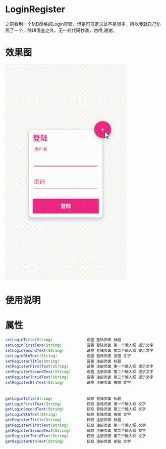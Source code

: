 # LoginRegister
之前看到一个MD风格的Login界面，但是可自定义处不是很多，所以我就自己仿照了一个，除UI借鉴之外，无一处代码抄袭，勿喷,谢谢。
# 效果图
![](https://github.com/PhilGeng/LoginRegister/blob/master/screenshot/2.gif)

# 使用说明




# 属性
```java
setLoginTitle(String)               设置 登陆页面 标题
setLoginFirstText(String)           设置 登陆页面 第一个输入框 提示文字
setLoginSecondText(String)          设置 登陆页面 第二个输入框 提示文字
setLoginBtnText(String)             设置 登陆页面 按钮 文字
setRegisterTitle(String)            设置 注册页面 标题
setRegisterFirstText(String)        设置 注册页面 第一个输入框 提示文字
setRegisterSecondText(String)       设置 注册页面 第二个输入框 提示文字
setRegisterThridText(String)        设置 注册页面 第三个输入框 提示文字
setRegisterBtnText(String)          设置 注册页面 按钮 文字


getLoginTitle(String)               获取 登陆页面 标题
getLoginFirstText(String)           获取 登陆页面 第一个输入框 文字
getLoginSecondText(String)          获取 登陆页面 第二个输入框 文字
getLoginBtnText(String)             获取 登陆页面 按钮 文字
getRegisterTtitle(String)           获取 注册页面 标题
getRegisterFirstText(String)        获取 注册页面 第一个输入框 文字
getRegisterSecondText(String)       获取 注册页面 第二个输入框 文字
getRegisterThridText(String)        获取 注册页面 第三个输入框 文字
getRegisterBtnText(String)          获取 注册页面 按钮 文字


``` 